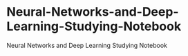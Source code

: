 # Neural-Networks-and-Deep-Learning-Studying-Notebook
Neural Networks and Deep Learning Studying Notebook

